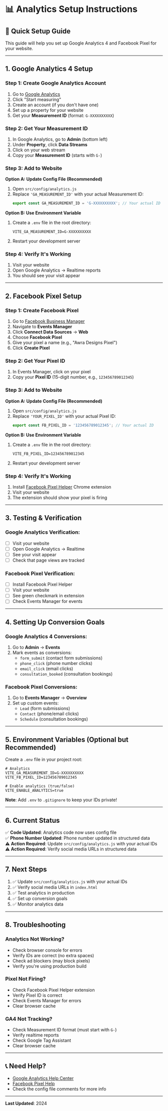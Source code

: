 # 📊 Analytics Setup Instructions

## 🎯 Quick Setup Guide

This guide will help you set up Google Analytics 4 and Facebook Pixel for your website.

---

## 1. Google Analytics 4 Setup

### Step 1: Create Google Analytics Account
1. Go to [Google Analytics](https://analytics.google.com/)
2. Click "Start measuring"
3. Create an account (if you don't have one)
4. Set up a property for your website
5. Get your **Measurement ID** (format: `G-XXXXXXXXXX`)

### Step 2: Get Your Measurement ID
1. In Google Analytics, go to **Admin** (bottom left)
2. Under **Property**, click **Data Streams**
3. Click on your web stream
4. Copy your **Measurement ID** (starts with `G-`)

### Step 3: Add to Website

**Option A: Update Config File (Recommended)**
1. Open `src/config/analytics.js`
2. Replace `'GA_MEASUREMENT_ID'` with your actual Measurement ID:
   ```javascript
   export const GA_MEASUREMENT_ID = 'G-XXXXXXXXXX'; // Your actual ID
   ```

**Option B: Use Environment Variable**
1. Create a `.env` file in the root directory:
   ```
   VITE_GA_MEASUREMENT_ID=G-XXXXXXXXXX
   ```
2. Restart your development server

### Step 4: Verify It's Working
1. Visit your website
2. Open Google Analytics → Realtime reports
3. You should see your visit appear

---

## 2. Facebook Pixel Setup

### Step 1: Create Facebook Pixel
1. Go to [Facebook Business Manager](https://business.facebook.com/)
2. Navigate to **Events Manager**
3. Click **Connect Data Sources** → **Web**
4. Choose **Facebook Pixel**
5. Give your pixel a name (e.g., "Awra Designs Pixel")
6. Click **Create Pixel**

### Step 2: Get Your Pixel ID
1. In Events Manager, click on your pixel
2. Copy your **Pixel ID** (15-digit number, e.g., `123456789012345`)

### Step 3: Add to Website

**Option A: Update Config File (Recommended)**
1. Open `src/config/analytics.js`
2. Replace `'YOUR_PIXEL_ID'` with your actual Pixel ID:
   ```javascript
   export const FB_PIXEL_ID = '123456789012345'; // Your actual ID
   ```

**Option B: Use Environment Variable**
1. Create a `.env` file in the root directory:
   ```
   VITE_FB_PIXEL_ID=123456789012345
   ```
2. Restart your development server

### Step 4: Verify It's Working
1. Install [Facebook Pixel Helper](https://chrome.google.com/webstore/detail/facebook-pixel-helper/fdgfkebogiimcoedlicjlajpkdmockpc) Chrome extension
2. Visit your website
3. The extension should show your pixel is firing

---

## 3. Testing & Verification

### Google Analytics Verification:
- [ ] Visit your website
- [ ] Open Google Analytics → Realtime
- [ ] See your visit appear
- [ ] Check that page views are tracked

### Facebook Pixel Verification:
- [ ] Install Facebook Pixel Helper
- [ ] Visit your website
- [ ] See green checkmark in extension
- [ ] Check Events Manager for events

---

## 4. Setting Up Conversion Goals

### Google Analytics 4 Conversions:
1. Go to **Admin** → **Events**
2. Mark events as conversions:
   - `form_submit` (contact form submissions)
   - `phone_click` (phone number clicks)
   - `email_click` (email clicks)
   - `consultation_booked` (consultation bookings)

### Facebook Pixel Conversions:
1. Go to **Events Manager** → **Overview**
2. Set up custom events:
   - `Lead` (form submissions)
   - `Contact` (phone/email clicks)
   - `Schedule` (consultation bookings)

---

## 5. Environment Variables (Optional but Recommended)

Create a `.env` file in your project root:

```env
# Analytics
VITE_GA_MEASUREMENT_ID=G-XXXXXXXXXX
VITE_FB_PIXEL_ID=123456789012345

# Enable analytics (true/false)
VITE_ENABLE_ANALYTICS=true
```

**Note**: Add `.env` to `.gitignore` to keep your IDs private!

---

## 6. Current Status

✅ **Code Updated**: Analytics code now uses config file  
✅ **Phone Number Updated**: Phone number updated in structured data  
⚠️ **Action Required**: Update `src/config/analytics.js` with your actual IDs  
⚠️ **Action Required**: Verify social media URLs in structured data

---

## 7. Next Steps

1. ✅ Update `src/config/analytics.js` with your actual IDs
2. ✅ Verify social media URLs in `index.html`
3. ✅ Test analytics in production
4. ✅ Set up conversion goals
5. ✅ Monitor analytics data

---

## 8. Troubleshooting

### Analytics Not Working?
- Check browser console for errors
- Verify IDs are correct (no extra spaces)
- Check ad blockers (may block pixels)
- Verify you're using production build

### Pixel Not Firing?
- Check Facebook Pixel Helper extension
- Verify Pixel ID is correct
- Check Events Manager for errors
- Clear browser cache

### GA4 Not Tracking?
- Check Measurement ID format (must start with `G-`)
- Verify realtime reports
- Check Google Tag Assistant
- Clear browser cache

---

## 📞 Need Help?

- [Google Analytics Help Center](https://support.google.com/analytics)
- [Facebook Pixel Help](https://www.facebook.com/business/help)
- Check the config file comments for more info

---

**Last Updated**: 2024




